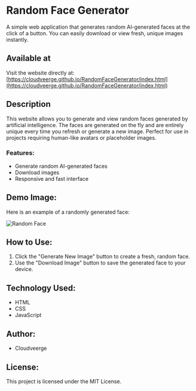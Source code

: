 # Random Face Generator

A simple web application that generates random AI-generated faces at the click of a button. You can easily download or view fresh, unique images instantly.

## Available at

Visit the website directly at:  
[https://cloudveerge.github.io/RandomFaceGenerator/index.html](https://cloudveerge.github.io/RandomFaceGenerator/index.html)

## Description

This website allows you to generate and view random faces generated by artificial intelligence. The faces are generated on the fly and are entirely unique every time you refresh or generate a new image. Perfect for use in projects requiring human-like avatars or placeholder images.

### Features:
- Generate random AI-generated faces 
- Download images 
- Responsive and fast interface 

## Demo Image:

Here is an example of a randomly generated face:

![Random Face](https://thispersondoesnotexist.com/)

## How to Use:

1. Click the "Generate New Image" button to create a fresh, random face.
2. Use the "Download Image" button to save the generated face to your device.

## Technology Used:

- HTML
- CSS
- JavaScript

## Author:
- Cloudveerge

## License:
This project is licensed under the MIT License.

